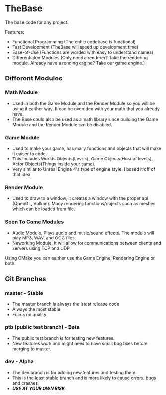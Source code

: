 # TheBase
The base code for any project.

Features:

* Functional Programming (The entire codebase is functional)
* Fast Development (TheBase will speed up development time)
* Ease-of-Use (Functions are worded with easy to understand names)
* Differentiated Modules (Only need a renderer? Take the rendering module. Already have a rending engine? Take our game engine.)

## Different Modules

 ### Math Module
  * Used in both the Game Module and the Render Module so you will be using it eaither way. It can be overriden with your math that you already have.
  * The Base could also be used as a math library since building the Game Module and the Render Module can be disabled.
 ### Game Module
  * Used to make your game, has many functions and objects that will make it eaiser to code.
  * This includes Worlds Objects(Levels), Game Objects(Host of levels), Actor Objects(Things inside your game).
  * Very similar to Unreal Engine 4's type of engine style. I based it off of that idea.
 ### Render Module
  * Used to draw to a window, it creates a window with the proper api (OpenGL, Vulkan). Many rendering functions/objects such as meshes which can be loaded from file.

 ### Soon To Come Modules
  * Audio Module, Plays audio and music/sound effects. The module will play MP3, WAV, and OGG files.
  * Neworking Module, It will allow for communications between clients and servers using TCP and UDP

  Using CMake you can eaither use the Game Engine, Rendering Engine or both.
  
## Git Branches

 ### master - Stable
  * The master branch is always the latest release code
  * Always the most stable
  * Focus on quality
  
 ### ptb (public test branch) - Beta
  * The public test branch is for testing new features.
  * New features work and might need to have small bug fixes before merging to master.
  
 ### dev - Alpha
  * The dev branch is for adding new features and testing them.
  * This is the least stable branch and is more likely to cause errors, bugs and crashes
  * <b>*USE AT YOUR OWN RISK*</b>
  
  
